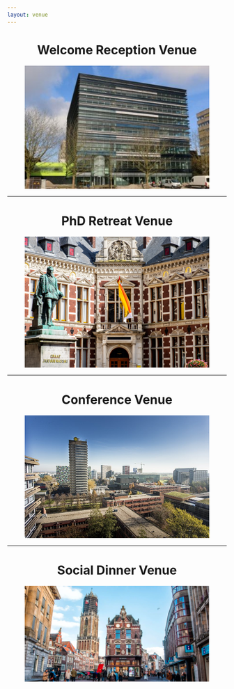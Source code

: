 ```yaml
---
layout: venue
---
```


<div>
    <h1 class="display-5" style="text-align: center;">
        Welcome Reception Venue
    </h1>
    <figure>
        <img src="/assets/images/kbg.jpg" alt="" class="center" style="max-width: 100%;
        height: auto; width: 600px;">
    </figure>
    <hr>
    <h1 class="display-5" style="text-align: center;">
        PhD Retreat Venue 
    </h1>
    <figure>
        <img src="/assets/images/center.jpg" alt="" class="center" style="max-width: 100%;
        height: auto; width: 600px;">
    </figure>
    <hr>
    <h1 class="display-5" style="text-align: center;">
        Conference Venue
    </h1>
    <figure>
        <img src="/assets/images/sciencepark.jpg" alt="" class="center" style="max-width: 100%;
        height: auto; width: 600px;">
    </figure>
        <hr>
    <h1 class="display-5" style="text-align: center;">
        Social Dinner Venue
    </h1>
    <figure>
        <img src="/assets/images/utrecht.png" alt="" class="center" style="max-width: 100%;
        height: auto; width: 600px;">
    </figure>
</div>
